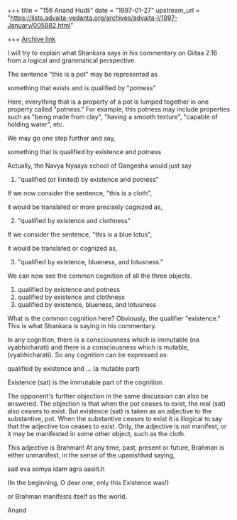 +++
title = "156 Anand Hudli"
date = "1997-01-27"
upstream_url = "https://lists.advaita-vedanta.org/archives/advaita-l/1997-January/005882.html"

+++
[Archive link](https://lists.advaita-vedanta.org/archives/advaita-l/1997-January/005882.html)

I will try to explain what Shankara says in his commentary on
Giitaa 2.16 from a logical and grammatical perspective.


The sentence "this is a pot" may be represented as


 something that exists and is qualified by "potness"

 Here, everything that is a property of a pot is lumped together
 in one property called "potness." For example, this potness may
 include properties such as "being made from clay", "having a smooth
 texture", "capable of holding water", etc.

 We may go one step further and say,

 something that is qualified by existence and potness

 Actually, the Navya Nyaaya school of Gangesha would just say

 1) "qualified (or limited) by existence and potness"


 If we now consider the sentence, "this is a cloth",

 it would be translated or more precisely cognized as,

 2)  "qualified by existence and clothness"


 If we consider the sentence, "this is a blue lotus",

 it would be translated or cognized as,

 3) "qualified by existence, blueness, and lotusness."


 We can now see the common cognition of all the three objects.

  1) qualified by existence and potness
  2) qualified by existence and clothness
  3) qualified by existence, blueness, and lotusness

  What is the common cognition here? Obviously, the qualifier
  "existence." This is what Shankara is saying in his commentary.

  In any cognition, there is a consciousness which is immutable
  (na vyabhicharati) and there is a consciousness which is mutable,
   (vyabhicharati). So any cognition can be expressed as:

   qualified by existence and ... (a mutable part)

   Existence (sat) is the immutable part of the cognition.

  The opponent's further objection in the same discussion can also
  be answered. The objection is that when the pot ceases to exist,
  the real (sat) also ceases to exist. But existence (sat) is taken as
  an adjective to the substantive, pot. When the substantive ceases to
  exist it is illogical to say that the adjective too ceases to exist.
  Only, the adjective is not manifest, or it may be manifested  in
  some other object, such as the cloth.

  This adjective is Brahman! At any time, past, present or future,
  Brahman is either unmanifest, in the sense of the upanishhad saying,

  sad eva somya idam agra aasiit.h

   (In the beginning, O dear one, only this Existence was!)

  or Brahman manifests itself as the world.


  Anand

